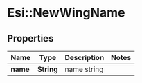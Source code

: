 # Esi::NewWingName

## Properties
Name | Type | Description | Notes
------------ | ------------- | ------------- | -------------
**name** | **String** | name string | 


